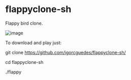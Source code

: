 # flappyclone-sh


Flappy bird clone.


![image](https://user-images.githubusercontent.com/48987652/162657402-f51b267b-e961-48c9-baa9-88f6781fe2ee.png)

To download and play just:

git clone https://github.com/igorcguedes/flappyclone-sh/

cd flappyclone-sh

./flappy
